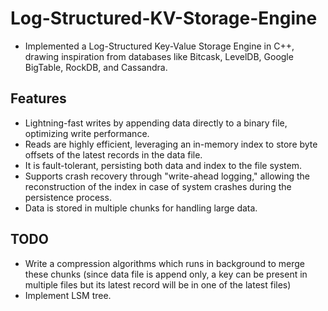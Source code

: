 # Log-Structured-KV-Storage-Engine

* Implemented a Log-Structured Key-Value Storage Engine in C++, drawing inspiration from databases like Bitcask, LevelDB, Google BigTable, RockDB, and Cassandra.

## Features
* Lightning-fast writes by appending data directly to a binary file, optimizing write performance.
* Reads are highly efficient, leveraging an in-memory index to store byte offsets of the latest records in the data file. 
* It is fault-tolerant, persisting both data and index to the file system.
* Supports crash recovery through "write-ahead logging," allowing the reconstruction of the index in case of system crashes during the persistence process.
* Data is stored in multiple chunks for handling large data. 

## TODO
* Write a compression algorithms which runs in background to merge these chunks (since data file is append only, a key can be present in multiple files but its latest record will be in one of the latest files)
* Implement LSM tree.
